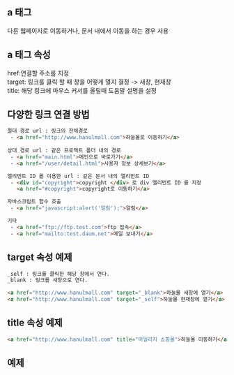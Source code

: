 a 태그
---------------
다른 웹페이지로 이동하거나, 문서 내에서 이동을 하는 경우 사용

a 태그 속성
---------------------
href:연결할 주소를 지정 <br>
target: 링크를 클릭 할 때 창을 어떻게 열지 결정 -> 새창, 현재창 <br> 
title: 해당 링크에 마우스 커서를 올릴때 도움말 설명을 설정 <br>

다양한 링크 연결 방법
--------------------
```html
절대 경로 url : 링크의 전체경로
 - <a href="http://www.hanulmall.com">하눌몰로 이동하기</a>
 
상대 경로 url : 같은 프로젝트 폴더 내의 경로
 - <a href="main.html">메인으로 바로가기</a>
 - <a href="/user/detail.html">사용자 정보 상세보기</a>

엘리먼트 ID 를 이용한 url : 같은 문서 내의 엘리먼트 ID
 - <div id="copyright">copyright </div> 로 div 엘리먼트 ID 를 지정
   <a href="#copyright">copyright로 이동하기</a>

자바스크립트 함수 호출
 - <a href="javascript:alert('알림');">알림</a>

기타
 - <a href="ftp://ftp.test.com">ftp 접속</a>
 - <a href="mailto:test.daum.net">메일 보내기</a>
```

target 속성 예제
------------------
```html
_self : 링크를 클릭한 해당 창에서 연다.
_blank : 링크를 새창으로 연다.

<a href="http://www.hanulmall.com" target="_blank">하눌몰 새창에 열기</a>
<a href="http://www.hanulmall.com" target="_self">하눌몰 현재창에 열기</a>
```

title 속성 예제
---------------------
```html
<a href="http://www.hanulmall.com" title="마일리지 쇼핑몰">하눌몰 이동하기</a>
```
예제 
----------------------
